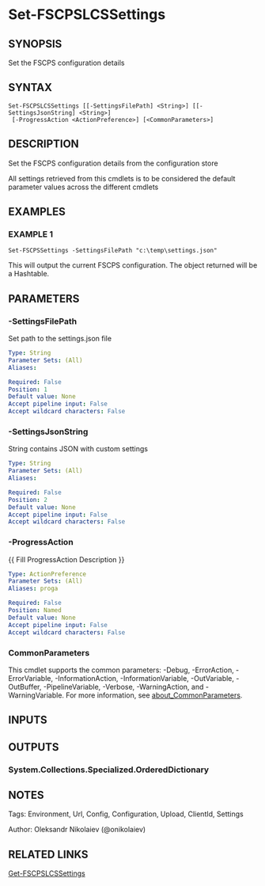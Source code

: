 ﻿---
external help file: fscps.lcs-help.xml
Module Name: fscps.lcs
online version:
schema: 2.0.0
---

# Set-FSCPSLCSSettings

## SYNOPSIS
Set the FSCPS configuration details

## SYNTAX

```
Set-FSCPSLCSSettings [[-SettingsFilePath] <String>] [[-SettingsJsonString] <String>]
 [-ProgressAction <ActionPreference>] [<CommonParameters>]
```

## DESCRIPTION
Set the FSCPS configuration details from the configuration store

All settings retrieved from this cmdlets is to be considered the default parameter values across the different cmdlets

## EXAMPLES

### EXAMPLE 1
```
Set-FSCPSSettings -SettingsFilePath "c:\temp\settings.json"
```

This will output the current FSCPS configuration.
The object returned will be a Hashtable.

## PARAMETERS

### -SettingsFilePath
Set path to the settings.json file

```yaml
Type: String
Parameter Sets: (All)
Aliases:

Required: False
Position: 1
Default value: None
Accept pipeline input: False
Accept wildcard characters: False
```

### -SettingsJsonString
String contains JSON with custom settings

```yaml
Type: String
Parameter Sets: (All)
Aliases:

Required: False
Position: 2
Default value: None
Accept pipeline input: False
Accept wildcard characters: False
```

### -ProgressAction
{{ Fill ProgressAction Description }}

```yaml
Type: ActionPreference
Parameter Sets: (All)
Aliases: proga

Required: False
Position: Named
Default value: None
Accept pipeline input: False
Accept wildcard characters: False
```

### CommonParameters
This cmdlet supports the common parameters: -Debug, -ErrorAction, -ErrorVariable, -InformationAction, -InformationVariable, -OutVariable, -OutBuffer, -PipelineVariable, -Verbose, -WarningAction, and -WarningVariable. For more information, see [about_CommonParameters](http://go.microsoft.com/fwlink/?LinkID=113216).

## INPUTS

## OUTPUTS

### System.Collections.Specialized.OrderedDictionary
## NOTES
Tags: Environment, Url, Config, Configuration, Upload, ClientId, Settings

Author: Oleksandr Nikolaiev (@onikolaiev)

## RELATED LINKS

[Get-FSCPSLCSSettings]()

